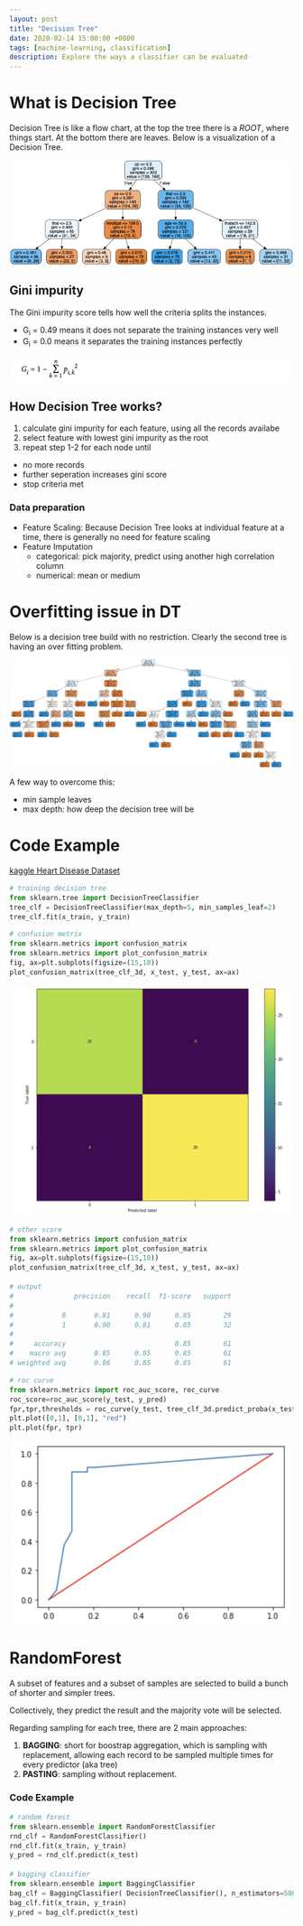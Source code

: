 ```yaml
---
layout: post
title: "Decision Tree"
date: 2020-02-14 15:00:00 +0800
tags: [machine-learning, classification]
description: Explore the ways a classifier can be evaluated
---
```


# What is Decision Tree

Decision Tree is like a flow chart, at the top the tree there is a _ROOT_, where things start. At the bottom there are leaves.
Below is a visualization of a Decision Tree.

![max depth 3](/assets/img/heart-3d.png)

## Gini impurity

The Gini impurity score tells how well the criteria splits the instances.

- G<sub>i</sub> = 0.49 means it does not separate the training instances very well
- G<sub>i</sub> = 0.0 means it separates the training instances perfectly

![gini](/assets/img/gini.png)

## How Decision Tree works?

1. calculate gini impurity for each feature, using all the records availabe
2. select feature with lowest gini impurity as the root
3. repeat step 1-2 for each node until

- no more records
- further seperation increases gini score
- stop criteria met

### Data preparation

- Feature Scaling: Because Decision Tree looks at individual feature at a time, there is generally no need for feature scaling
- Feature Imputation
  - categorical: pick majority, predict using another high correlation column
  - numerical: mean or medium

# Overfitting issue in DT

Below is a decision tree build with no restriction. Clearly the second tree is having an over fitting problem.

![no restriction](/assets/img/heart-no-res.png)

A few way to overcome this:

- min sample leaves
- max depth: how deep the decision tree will be

# Code Example

[kaggle Heart Disease Dataset](https://www.kaggle.com/johnsmith88/heart-disease-dataset)

```python
# training decision tree
from sklearn.tree import DecisionTreeClassifier
tree_clf = DecisionTreeClassifier(max_depth=5, min_samples_leaf=2)
tree_clf.fit(x_train, y_train)
```

```python
# confusion metrix
from sklearn.metrics import confusion_matrix
from sklearn.metrics import plot_confusion_matrix
fig, ax=plt.subplots(figsize=(15,10))
plot_confusion_matrix(tree_clf_3d, x_test, y_test, ax=ax)
```

![confusion-dt](/assets/img/confusion-dt.png)

```python
# other score
from sklearn.metrics import confusion_matrix
from sklearn.metrics import plot_confusion_matrix
fig, ax=plt.subplots(figsize=(15,10))
plot_confusion_matrix(tree_clf_3d, x_test, y_test, ax=ax)

# output
#               precision    recall  f1-score   support
#
#            0       0.81      0.90      0.85        29
#            1       0.90      0.81      0.85        32
#
#     accuracy                           0.85        61
#    macro avg       0.85      0.85      0.85        61
# weighted avg       0.86      0.85      0.85        61
```

```python
# roc curve
from sklearn.metrics import roc_auc_score, roc_curve
roc_score=roc_auc_score(y_test, y_pred)
fpr,tpr,thresholds = roc_curve(y_test, tree_clf_3d.predict_proba(x_test)[:,1])
plt.plot([0,1], [0,1], "red")
plt.plot(fpr, tpr)
```

![roc-dt](/assets/img/roc-dt.png)

# RandomForest

A subset of features and a subset of samples are selected to build a bunch of shorter and simpler trees.

Collectively, they predict the result and the majority vote will be selected.

Regarding sampling for each tree, there are 2 main approaches:

1. **BAGGING**: short for boostrap aggregation, which is sampling with replacement, allowing each record to be sampled multiple times for every predictor (aka tree)
2. **PASTING**: sampling without replacement.

### Code Example

```python
# random forest
from sklearn.ensemble import RandomForestClassifier
rnd_clf = RandomForestClassifier()
rnd_clf.fit(x_train, y_train)
y_pred = rnd_clf.predict(x_test)

# bagging classifier
from sklearn.ensemble import BaggingClassifier
bag_clf = BaggingClassifier( DecisionTreeClassifier(), n_estimators=500, max_samples=100, bootstrap=True, n_jobs=-1)
bag_clf.fit(x_train, y_train)
y_pred = bag_clf.predict(x_test)
```
